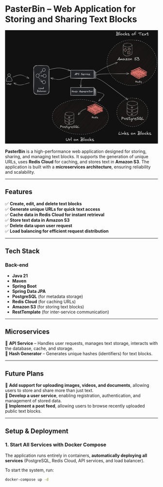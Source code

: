 # **PasterBin – Web Application for Storing and Sharing Text Blocks**  

![PasterBin Architecture](pasterbin-architecture.png)

**PasterBin** is a high-performance web application designed for storing, sharing, and managing text blocks. It supports the generation of unique URLs, uses **Redis Cloud** for caching, and stores text in **Amazon S3**. The application is built with a **microservices architecture**, ensuring reliability and scalability.  

---

## **Features**  
✅ **Create, edit, and delete text blocks**  
✅ **Generate unique URLs for quick text access**  
✅ **Cache data in Redis Cloud for instant retrieval**  
✅ **Store text data in Amazon S3**  
✅ **Delete data upon user request**  
✅ **Load balancing for efficient request distribution**  

---

## **Tech Stack**  

### **Back-end**  
- **Java 21**  
- **Maven**  
- **Spring Boot**  
- **Spring Data JPA**  
- **PostgreSQL** (for metadata storage)  
- **Redis Cloud** (for caching URLs)  
- **Amazon S3** (for storing text blocks)  
- **RestTemplate** (for inter-service communication)  

---

## **Microservices**  
🔹 **API Service** – Handles user requests, manages text storage, interacts with the database, cache, and storage.  
🔹 **Hash Generator** – Generates unique hashes (identifiers) for text blocks.  

---

## **Future Plans**  
🔹 **Add support for uploading images, videos, and documents**, allowing users to store and share more than just text.  
🔹 **Develop a user service**, enabling registration, authentication, and management of stored data.  
🔹 **Implement a post feed**, allowing users to browse recently uploaded public text blocks.  

---

## **Setup & Deployment**  

### **1. Start All Services with Docker Compose**  
The application runs entirely in containers, **automatically deploying all services** (PostgreSQL, Redis Cloud, API services, and load balancer).  

To start the system, run:  
```bash
docker-compose up -d
